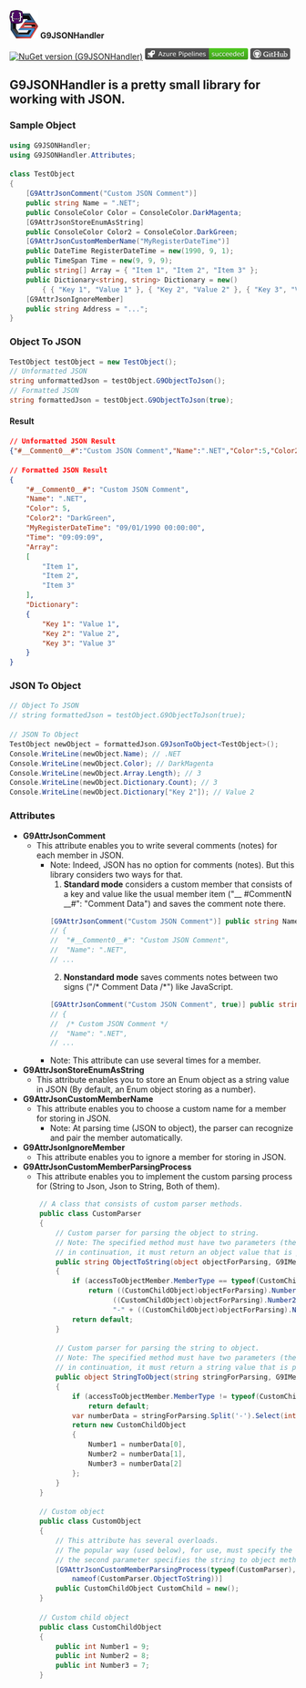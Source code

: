 [![G9TM](https://raw.githubusercontent.com/ImanKari/G9JSONHandler/main/G9JSONHandler/Asset/G9JSONHandler.png)](http://www.g9tm.com/) **G9JSONHandler**

[![NuGet version (G9JSONHandler)](https://img.shields.io/nuget/v/G9JSONHandler.svg?style=flat-square)](https://www.nuget.org/packages/G9JSONHandler/)
[![Azure DevOps Pipeline Build Status](https://raw.githubusercontent.com/ImanKari/G9JSONHandler/main/G9JSONHandler/Asset/AzureDevOpsPipelineBuildStatus.png?raw=true)](https://g9tm.visualstudio.com/G9JSONHandler/_apis/build/status/G9JSONHandler?branchName=main)
[![Github Repository](https://raw.githubusercontent.com/ImanKari/G9JSONHandler/main/G9JSONHandler/Asset/GitHub.png?raw=true)](https://github.com/ImanKari/G9JSONHandler)

## G9JSONHandler is a pretty small library for working with JSON.
### Sample Object
```csharp
using G9JSONHandler;
using G9JSONHandler.Attributes;

class TestObject
{
    [G9AttrJsonComment("Custom JSON Comment")]
    public string Name = ".NET";
    public ConsoleColor Color = ConsoleColor.DarkMagenta;
    [G9AttrJsonStoreEnumAsString]
    public ConsoleColor Color2 = ConsoleColor.DarkGreen;
    [G9AttrJsonCustomMemberName("MyRegisterDateTime")]
    public DateTime RegisterDateTime = new(1990, 9, 1);
    public TimeSpan Time = new(9, 9, 9);
    public string[] Array = { "Item 1", "Item 2", "Item 3" };
    public Dictionary<string, string> Dictionary = new()
        { { "Key 1", "Value 1" }, { "Key 2", "Value 2" }, { "Key 3", "Value 3" } };
    [G9AttrJsonIgnoreMember] 
    public string Address = "...";
}
```

### Object To JSON
```csharp
TestObject testObject = new TestObject();
// Unformatted JSON
string unformattedJson = testObject.G9ObjectToJson();
// Formatted JSON
string formattedJson = testObject.G9ObjectToJson(true);
```
#### Result
```json
// Unformatted JSON Result
{"#__Comment0__#":"Custom JSON Comment","Name":".NET","Color":5,"Color2":"DarkGreen","MyRegisterDateTime":"09/01/1990 00:00:00","Time":"09:09:09","Array":["Item 1","Item 2","Item 3"],"Dictionary":{"Key 1":"Value 1","Key 2":"Value 2","Key 3":"Value 3"}}

// Formatted JSON Result
{
	"#__Comment0__#": "Custom JSON Comment",
	"Name": ".NET",
	"Color": 5,
	"Color2": "DarkGreen",
	"MyRegisterDateTime": "09/01/1990 00:00:00",
	"Time": "09:09:09",
	"Array": 
	[
		"Item 1",
		"Item 2",
		"Item 3"
	],
	"Dictionary": 
	{
		"Key 1": "Value 1",
		"Key 2": "Value 2",
		"Key 3": "Value 3"
	}
}
```

### JSON To Object

```csharp
// Object To JSON
// string formattedJson = testObject.G9ObjectToJson(true);

// JSON To Object
TestObject newObject = formattedJson.G9JsonToObject<TestObject>();
Console.WriteLine(newObject.Name); // .NET
Console.WriteLine(newObject.Color); // DarkMagenta
Console.WriteLine(newObject.Array.Length); // 3
Console.WriteLine(newObject.Dictionary.Count); // 3
Console.WriteLine(newObject.Dictionary["Key 2"]); // Value 2
```
### Attributes

- **G9AttrJsonComment**
  - This attribute enables you to write several comments (notes) for each member in JSON.
    - Note: Indeed, JSON has no option for comments (notes). But this library considers two ways for that.
      1. **Standard mode** considers a custom member that consists of a key and value like the usual member item ("__ #CommentN __#": "Comment Data") and saves the comment note there.
      ```csharp
      [G9AttrJsonComment("Custom JSON Comment")] public string Name = ".NET";
      // {
      //  "#__Comment0__#": "Custom JSON Comment",
      //  "Name": ".NET",
      // ...
      ``` 
      2. **Nonstandard mode** saves comments notes between two signs ("/* Comment Data  /*") like JavaScript.
      ```csharp
      [G9AttrJsonComment("Custom JSON Comment", true)] public string Name = ".NET";
      // {
      //  /* Custom JSON Comment */
      //  "Name": ".NET",
      // ...
      ``` 
    - Note: This attribute can use several times for a member.
- **G9AttrJsonStoreEnumAsString**
  - This attribute enables you to store an Enum object as a string value in JSON (By default, an Enum object storing as a number).
- **G9AttrJsonCustomMemberName**
  - This attribute enables you to choose a custom name for a member for storing in JSON.
    - Note: At parsing time (JSON to object), the parser can recognize and pair the member automatically.
- **G9AttrJsonIgnoreMember**
  - This attribute enables you to ignore a member for storing in JSON.
- **G9AttrJsonCustomMemberParsingProcess**
  - This attribute enables you to implement the custom parsing process for (String to Json, Json to String, Both of them).
  ```csharp
      // A class that consists of custom parser methods.
      public class CustomParser
      {
          // Custom parser for parsing the object to string.
          // Note: The specified method must have two parameters (the first parameter is 'string' and the second one is 'G9IMemberGetter');
          // in continuation, it must return an object value that is parsed from the string value.
          public string ObjectToString(object objectForParsing, G9IMemberGetter accessToObjectMember)
          {
              if (accessToObjectMember.MemberType == typeof(CustomChildObject))
                  return ((CustomChildObject)objectForParsing).Number1 + "-" +
                        ((CustomChildObject)objectForParsing).Number2 +
                        "-" + ((CustomChildObject)objectForParsing).Number3;
              return default;
          }

          // Custom parser for parsing the string to object.
          // Note: The specified method must have two parameters (the first parameter is 'object' and the second one is 'G9IMemberGetter');
          // in continuation, it must return a string value that is parsed from the object value.
          public object StringToObject(string stringForParsing, G9IMemberGetter accessToObjectMember)
          {
              if (accessToObjectMember.MemberType != typeof(CustomChildObject))
                  return default;
              var numberData = stringForParsing.Split('-').Select(int.Parse).ToArray();
              return new CustomChildObject
              {
                  Number1 = numberData[0],
                  Number2 = numberData[1],
                  Number3 = numberData[2]
              };
          }
      }

      // Custom object
      public class CustomObject
      {
          // This attribute has several overloads.
          // The popular way (used below), for use, must specify the type of custom parse class in the first parameter,
          // the second parameter specifies the string to object method name, and the last one specifies the object to string method name.
          [G9AttrJsonCustomMemberParsingProcess(typeof(CustomParser), nameof(CustomParser.StringToObject),
              nameof(CustomParser.ObjectToString))]
          public CustomChildObject CustomChild = new();
      }

      // Custom child object
      public class CustomChildObject
      {
          public int Number1 = 9;
          public int Number2 = 8;
          public int Number3 = 7;
      }
    ``` 

    